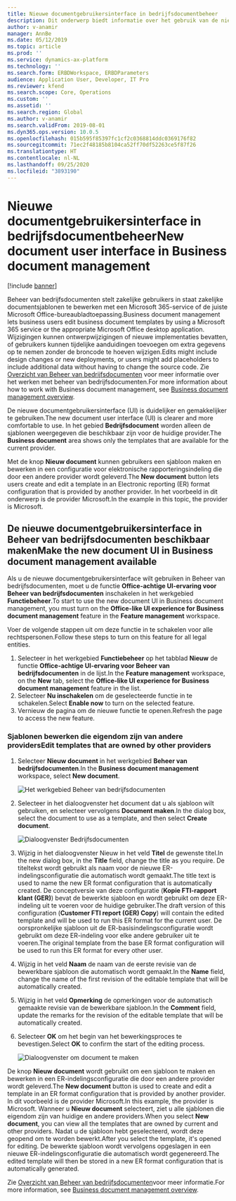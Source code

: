 ```yaml
---
title: Nieuwe documentgebruikersinterface in bedrijfsdocumentbeheer
description: Dit onderwerp biedt informatie over het gebruik van de nieuwe documentgebruikersinterface (UI) in de functie voor bedrijfsdocumentbeheer van het ER-raamwerk (elektronische rapportage).
author: v-anamir
manager: AnnBe
ms.date: 05/12/2019
ms.topic: article
ms.prod: ''
ms.service: dynamics-ax-platform
ms.technology: ''
ms.search.form: ERBDWorkspace, ERBDParameters
audience: Application User, Developer, IT Pro
ms.reviewer: kfend
ms.search.scope: Core, Operations
ms.custom: ''
ms.assetid: ''
ms.search.region: Global
ms.author: v-anamir
ms.search.validFrom: 2019-08-01
ms.dyn365.ops.version: 10.0.5
ms.openlocfilehash: 015b595f85397fc1cf2c0368814ddc0369176f82
ms.sourcegitcommit: 71ec2f48185b8104ca52ff70df52263ce5f87f26
ms.translationtype: HT
ms.contentlocale: nl-NL
ms.lasthandoff: 09/25/2020
ms.locfileid: "3893190"
---
```

# <a name="new-document-user-interface-in-business-document-management"></a><span data-ttu-id="f3cf1-103">Nieuwe documentgebruikersinterface in bedrijfsdocumentbeheer</span><span class="sxs-lookup"><span data-stu-id="f3cf1-103">New document user interface in Business document management</span></span>

[!include [banner](../includes/banner.md)]

<span data-ttu-id="f3cf1-104">Beheer van bedrijfsdocumenten stelt zakelijke gebruikers in staat zakelijke documentsjablonen te bewerken met een Microsoft 365-service of de juiste Microsoft Office-bureaubladtoepassing.</span><span class="sxs-lookup"><span data-stu-id="f3cf1-104">Business document management lets business users edit business document templates by using a Microsoft 365 service or the appropriate Microsoft Office desktop application.</span></span> <span data-ttu-id="f3cf1-105">Wijzigingen kunnen ontwerpwijzigingen of nieuwe implementaties bevatten, of gebruikers kunnen tijdelijke aanduidingen toevoegen om extra gegevens op te nemen zonder de broncode te hoeven wijzigen.</span><span class="sxs-lookup"><span data-stu-id="f3cf1-105">Edits might include design changes or new deployments, or users might add placeholders to include additional data without having to change the source code.</span></span> <span data-ttu-id="f3cf1-106">Zie [Overzicht van Beheer van bedrijfsdocumenten](er-business-document-management.md) voor meer informatie over het werken met beheer van bedrijfsdocumenten.</span><span class="sxs-lookup"><span data-stu-id="f3cf1-106">For more information about how to work with Business document management, see [Business document management overview](er-business-document-management.md).</span></span>

<span data-ttu-id="f3cf1-107">De nieuwe documentgebruikersinterface (UI) is duidelijker en gemakkelijker te gebruiken.</span><span class="sxs-lookup"><span data-stu-id="f3cf1-107">The new document user interface (UI) is clearer and more comfortable to use.</span></span> <span data-ttu-id="f3cf1-108">In het gebied **Bedrijfsdocument** worden alleen de sjablonen weergegeven die beschikbaar zijn voor de huidige provider.</span><span class="sxs-lookup"><span data-stu-id="f3cf1-108">The **Business document** area shows only the templates that are available for the current provider.</span></span>

<span data-ttu-id="f3cf1-109">Met de knop **Nieuw document** kunnen gebruikers een sjabloon maken en bewerken in een configuratie voor elektronische rapporteringsindeling die door een andere provider wordt geleverd.</span><span class="sxs-lookup"><span data-stu-id="f3cf1-109">The **New document** button lets users create and edit a template in an Electronic reporting (ER) format configuration that is provided by another provider.</span></span> <span data-ttu-id="f3cf1-110">In het voorbeeld in dit onderwerp is de provider Microsoft.</span><span class="sxs-lookup"><span data-stu-id="f3cf1-110">In the example in this topic, the provider is Microsoft.</span></span>

## <a name="make-the-new-document-ui-in-business-document-management-available"></a><span data-ttu-id="f3cf1-111">De nieuwe documentgebruikersinterface in Beheer van bedrijfsdocumenten beschikbaar maken</span><span class="sxs-lookup"><span data-stu-id="f3cf1-111">Make the new document UI in Business document management available</span></span>

<span data-ttu-id="f3cf1-112">Als u de nieuwe documentgebruikersinterface wilt gebruiken in Beheer van bedrijfsdocumenten, moet u de functie **Office-achtige UI-ervaring voor Beheer van bedrijfsdocumenten** inschakelen in het werkgebied **Functiebeheer**.</span><span class="sxs-lookup"><span data-stu-id="f3cf1-112">To start to use the new document UI in Business document management, you must turn on the **Office-like UI experience for Business document management** feature in the **Feature management** workspace.</span></span>

<span data-ttu-id="f3cf1-113">Voer de volgende stappen uit om deze functie in te schakelen voor alle rechtspersonen.</span><span class="sxs-lookup"><span data-stu-id="f3cf1-113">Follow these steps to turn on this feature for all legal entities.</span></span>

1. <span data-ttu-id="f3cf1-114">Selecteer in het werkgebied **Functiebeheer** op het tabblad **Nieuw** de functie **Office-achtige UI-ervaring voor Beheer van bedrijfsdocumenten** in de lijst.</span><span class="sxs-lookup"><span data-stu-id="f3cf1-114">In the **Feature management** workspace, on the **New** tab, select the **Office-like UI experience for Business document management** feature in the list.</span></span>
2. <span data-ttu-id="f3cf1-115">Selecteer **Nu inschakelen** om de geselecteerde functie in te schakelen.</span><span class="sxs-lookup"><span data-stu-id="f3cf1-115">Select **Enable now** to turn on the selected feature.</span></span>
3. <span data-ttu-id="f3cf1-116">Vernieuw de pagina om de nieuwe functie te openen.</span><span class="sxs-lookup"><span data-stu-id="f3cf1-116">Refresh the page to access the new feature.</span></span>

### <a name="edit-templates-that-are-owned-by-other-providers"></a><span data-ttu-id="f3cf1-117">Sjablonen bewerken die eigendom zijn van andere providers</span><span class="sxs-lookup"><span data-stu-id="f3cf1-117">Edit templates that are owned by other providers</span></span>

1. <span data-ttu-id="f3cf1-118">Selecteer **Nieuw document** in het werkgebied **Beheer van bedrijfsdocumenten**.</span><span class="sxs-lookup"><span data-stu-id="f3cf1-118">In the **Business document management** workspace, select **New document**.</span></span>

    ![Het werkgebied Beheer van bedrijfsdocumenten](./media/BDM_overview_new_template1.png)

2. <span data-ttu-id="f3cf1-120">Selecteer in het dialoogvenster het document dat u als sjabloon wilt gebruiken, en selecteer vervolgens **Document maken**.</span><span class="sxs-lookup"><span data-stu-id="f3cf1-120">In the dialog box, select the document to use as a template, and then select **Create document**.</span></span>

    ![Dialoogvenster Bedrijfsdocumenten](./media/BDM_overview_new_template2.png)

3. <span data-ttu-id="f3cf1-122">Wijzig in het dialoogvenster Nieuw in het veld **Titel** de gewenste titel.</span><span class="sxs-lookup"><span data-stu-id="f3cf1-122">In the new dialog box, in the **Title** field, change the title as you require.</span></span> <span data-ttu-id="f3cf1-123">De titeltekst wordt gebruikt als naam voor de nieuwe ER-indelingsconfiguratie die automatisch wordt gemaakt.</span><span class="sxs-lookup"><span data-stu-id="f3cf1-123">The title text is used to name the new ER format configuration that is automatically created.</span></span> <span data-ttu-id="f3cf1-124">De conceptversie van deze configuratie (**Kopie FTI-rapport klant (GER)**) bevat de bewerkte sjabloon en wordt gebruikt om deze ER-indeling uit te voeren voor de huidige gebruiker.</span><span class="sxs-lookup"><span data-stu-id="f3cf1-124">The draft version of this configuration (**Customer FTI report (GER) Copy**) will contain the edited template and will be used to run this ER format for the current user.</span></span> <span data-ttu-id="f3cf1-125">De oorspronkelijke sjabloon uit de ER-basisindelingsconfiguratie wordt gebruikt om deze ER-indeling voor elke andere gebruiker uit te voeren.</span><span class="sxs-lookup"><span data-stu-id="f3cf1-125">The original template from the base ER format configuration will be used to run this ER format for every other user.</span></span>
4. <span data-ttu-id="f3cf1-126">Wijzig in het veld **Naam** de naam van de eerste revisie van de bewerkbare sjabloon die automatisch wordt gemaakt.</span><span class="sxs-lookup"><span data-stu-id="f3cf1-126">In the **Name** field, change the name of the first revision of the editable template that will be automatically created.</span></span>
5. <span data-ttu-id="f3cf1-127">Wijzig in het veld **Opmerking** de opmerkingen voor de automatisch gemaakte revisie van de bewerkbare sjabloon.</span><span class="sxs-lookup"><span data-stu-id="f3cf1-127">In the **Comment** field, update the remarks for the revision of the editable template that will be automatically created.</span></span>
6. <span data-ttu-id="f3cf1-128">Selecteer **OK** om het begin van het bewerkingsproces te bevestigen.</span><span class="sxs-lookup"><span data-stu-id="f3cf1-128">Select **OK** to confirm the start of the editing process.</span></span>

    ![Dialoogvenster om document te maken](./media/BDM_overview_new_template3.png)

<span data-ttu-id="f3cf1-130">De knop **Nieuw document** wordt gebruikt om een sjabloon te maken en bewerken in een ER-indelingsconfiguratie die door een andere provider wordt geleverd.</span><span class="sxs-lookup"><span data-stu-id="f3cf1-130">The **New document** button is used to create and edit a template in an ER format configuration that is provided by another provider.</span></span> <span data-ttu-id="f3cf1-131">In dit voorbeeld is de provider Microsoft.</span><span class="sxs-lookup"><span data-stu-id="f3cf1-131">In this example, the provider is Microsoft.</span></span> <span data-ttu-id="f3cf1-132">Wanneer u **Nieuw document** selecteert, ziet u alle sjablonen die eigendom zijn van huidige en andere providers.</span><span class="sxs-lookup"><span data-stu-id="f3cf1-132">When you select **New document**, you can view all the templates that are owned by current and other providers.</span></span> <span data-ttu-id="f3cf1-133">Nadat u de sjabloon hebt geselecteerd, wordt deze geopend om te worden bewerkt.</span><span class="sxs-lookup"><span data-stu-id="f3cf1-133">After you select the template, it's opened for editing.</span></span> <span data-ttu-id="f3cf1-134">De bewerkte sjabloon wordt vervolgens opgeslagen in een nieuwe ER-indelingsconfiguratie die automatisch wordt gegenereerd.</span><span class="sxs-lookup"><span data-stu-id="f3cf1-134">The edited template will then be stored in a new ER format configuration that is automatically generated.</span></span>

<span data-ttu-id="f3cf1-135">Zie [Overzicht van Beheer van bedrijfsdocumenten](er-business-document-management.md)voor meer informatie.</span><span class="sxs-lookup"><span data-stu-id="f3cf1-135">For more information, see [Business document management overview](er-business-document-management.md).</span></span>
